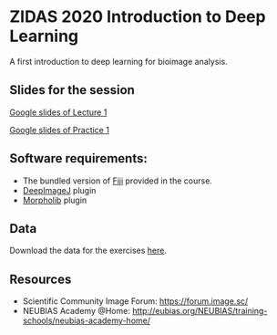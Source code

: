 # ZIDAS 2020 Introduction to Deep Learning

A first introduction to deep learning for bioimage analysis. 


## Slides for the session
  
[Google slides of Lecture 1](https://docs.google.com/presentation/d/1kWiIW5Z7I-bWbyeyWfgm_pOgayjv6TUn7drhI5LaeNY/edit?usp=sharing)
 
[Google slides of Practice 1](https://docs.google.com/presentation/d/1VJlxm4Mkwkd5NVZvV1FvkL5_UgaIIUr07a7_rrN1LR8/edit?usp=sharing)

## Software requirements:
- The bundled version of [Fiji](https://imagej.net/) provided in the course.
- [DeepImageJ](https://deepimagej.github.io/deepimagej/) plugin
- [Morpholib](https://imagej.net/MorphoLibJ) plugin

## Data
Download the data for the exercises [here](https://github.com/esgomezm/zidas2020_intro_DL/releases/download/data/Data.zip).

## Resources

- Scientific Community Image Forum: https://forum.image.sc/
- NEUBIAS Academy @Home: http://eubias.org/NEUBIAS/training-schools/neubias-academy-home/
